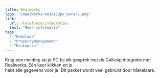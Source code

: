 ```yaml
---
title: Realworks
logo: "/Realworks-403x153px_wvrw72.png"
link:
  url: /telefonie/integratie/
  text: "Meer informatie"
tags:
  - "Makelaar"
  - "PropertyManagement"
  - "Realworks"
---
```

Krijg een melding op je PC bij elk gesprek met de Callvoip integratie met Realworks. Één keer klikken en je<br>
hebt alle gegevens voor je. Dit pakket wordt veel gebruikt door Makelaars.
